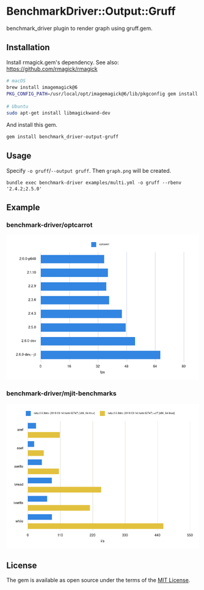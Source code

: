 # BenchmarkDriver::Output::Gruff

benchmark\_driver plugin to render graph using gruff.gem.

## Installation

Install rmagick.gem's dependency. See also: https://github.com/rmagick/rmagick

```bash
# macOS
brew install imagemagick@6
PKG_CONFIG_PATH=/usr/local/opt/imagemagick@6/lib/pkgconfig gem install rmagick

# Ubuntu
sudo apt-get install libmagickwand-dev
```

And install this gem.

```bash
gem install benchmark_driver-output-gruff
```

## Usage

Specify `-o gruff`/`--output gruff`. Then `graph.png` will be created.

```
bundle exec benchmark-driver examples/multi.yml -o gruff --rbenv '2.4.2;2.5.0'
```

## Example
### benchmark-driver/optcarrot

![](./images/optcarrot.png)

### benchmark-driver/mjit-benchmarks

![](./images/mjit.png)

## License

The gem is available as open source under the terms of the [MIT License](https://opensource.org/licenses/MIT).
